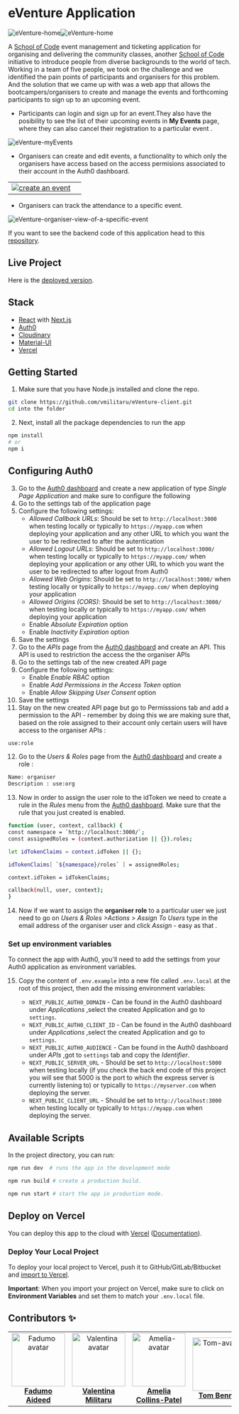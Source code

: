 # eVenture Application

![eVenture-home](https://user-images.githubusercontent.com/70764326/106621966-01bcf980-656b-11eb-9f22-60b142d05f1c.png)![eVenture-home](https://user-images.githubusercontent.com/70764326/106622115-2b762080-656b-11eb-9671-ce64e2262d87.png)

A [School of Code](https://www.schoolofcode.co.uk/) event management and ticketing application for organising and delivering the community classes, another [School of Code](https://www.schoolofcode.co.uk/) initiative to introduce people from diverse backgrounds to the world of tech. Working in a team of five people, we took on the challenge and we identified the pain points of participants and organisers for this problem. And the solution that we came up with was a web app that allows the bootcampers/organisers to create and manage the events and forthcoming participants to sign up to an upcoming event.

-   Participants can login and sign up for an event.They also have the posibility to see the list of their upcoming events in **My Events** page, where they can also cancel their registration to a particular event .

![eVenture-myEvents](https://user-images.githubusercontent.com/70764326/106624836-fae3b600-656d-11eb-8cfd-d9ee81513f68.png)

-   Organisers can create and edit events, a functionality to which only the organisers have access based on the access permisions associated to their account in the Auth0 dashboard.
<table>
  <tr>
   <td align="center"><a href="https://github.com/Teeenbe"><img src="https://user-images.githubusercontent.com/70764326/106625765-e48a2a00-656e-11eb-8ef6-4a3a770ba96d.png"  alt="create an event"/><br /></td>
  <td align="center"><a href="https://github.com/michaelfswann"><img src="https://user-images.githubusercontent.com/70764326/106626547-b9eca100-656f-11eb-970e-bd9895789bb0.png"  alt=""/><br /></td>
  </tr>
</table>

- Organisers can track the attendance to a specific event.

![eVenture-organiser-view-of-a-specific-event](https://user-images.githubusercontent.com/70764326/106626276-7003bb00-656f-11eb-82c1-384ef7443abe.png)

 If you want to see the backend code of this application head to this [repository](https://github.com/vmilitaru/eVenture-server.git).
 
## Live Project

Here is the [deployed version](https://eventure.vercel.app/).

## Stack

- [React](https://reactjs.org/) with [Next.js](https://nextjs.org/)
- [Auth0](https://auth0.com/)
- [Cloudinary](http://cloudinary.com/)
- [Material-UI](https://material-ui.com/)
- [Vercel](https://vercel.com/)


## Getting Started


1. Make sure that you have Node.js installed and clone the repo.

```bash
git clone https://github.com/vmilitaru/eVenture-client.git
cd into the folder
```

2. Next, install all the package dependencies to run the app

```bash
npm install
# or
npm i
```

## Configuring Auth0

3. Go to the [Auth0 dashboard](https://manage.auth0.com/) and create a new application of type _Single Page Application_ and make sure to configure the following
4. Go to the settings tab of the application page
5. Configure the following settings:
   -  _Allowed Callback URLs_: Should be set to `http://localhost:3000` when testing locally or typically to `https://myapp.com` when deploying your application and any other URL to which you want the user to be redirected to after the autentication
   - _Allowed Logout URLs_: Should be set to `http://localhost:3000/` when testing locally or typically to `https://myapp.com/` when deploying your application or any other URL to which you want the user to be redirected to after logout from Auth0
   - _Allowed Web Origins_: Should be set to `http://localhost:3000/` when testing locally or typically to `https://myapp.com/` when deploying your application
   - _Allowed Origins (CORS)_: Should be set to `http://localhost:3000/` when testing locally or typically to `https://myapp.com/` when deploying your application
   - Enable _Absolute Expiration_ option
   - Enable _Inactivity Expiration_ option
6. Save the settings
7. Go to the _APIs_ page from the [Auth0 dashboard](https://manage.auth0.com/) and create an API. This API is used to restriction the access the the organiser APIs
8. Go to the settings tab of the new created API page
9. Configure the following settings:
   - Enable _Enable RBAC_ option
   - Enable _Add Permissions in the Access Token_ option
   - Enable _Allow Skipping User Consent_ option
10. Save the settings
11. Stay on the new created API page but go to Permisssions tab and add a permission to the API - remember by doing this we are making sure that, based on the role assigned to their account only certain users will have access to the organiser APIs :

```bash
use:role
```
12. Go to the _Users & Roles_ page from the [Auth0 dashboard](https://manage.auth0.com/) and create a role :

```bash
Name: organiser
Description : use:org 
```
13. Now in order to assign the user role to the idToken we need to create a rule in the _Rules_ menu from the [Auth0 dashboard](https://manage.auth0.com/). Make sure that the rule that you just created is enabled.

```bash
function (user, context, callback) {
const namespace = `http://localhost:3000/`;
const assignedRoles = (context.authorization || {}).roles;

let idTokenClaims = context.idToken || {};

idTokenClaims[ `${namespace}/roles` ] = assignedRoles;

context.idToken = idTokenClaims;

callback(null, user, context);
}
```

14. Now if we want to assign the **organiser role** to a particular user we just need to go on _Users & Roles >Actions > Assign To Users_ type in the email address of the organiser user and click _Assign_ - easy as that .


### Set up environment variables

To connect the app with Auth0, you'll need to add the settings from your Auth0 application as environment variables.

15. Copy the content of `.env.example` into a new file called `.env.local` at the root of this project, then add the missing environment variables:

    - `NEXT_PUBLIC_AUTH0_DOMAIN` - Can be found in the Auth0 dashboard under _Applications_ ,select the created Application and go to `settings`.
    - `NEXT_PUBLIC_AUTH0_CLIENT_ID` - Can be found in the Auth0 dashboard under _Applications_ ,select the created Application and go to `settings`.
    - `NEXT_PUBLIC_AUTH0_AUDIENCE` - Can be found in the Auth0 dashboard under _APIs_ ,got to `settings` tab and copy the _Identifier_.
    - `NEXT_PUBLIC_SERVER_URL` - Should be set to `http://localhost:5000` when testing locally (if you check the back end code of this project you will see that 5000 is the port to which the express server is currently listening to) or typically to `https://myserver.com` when deploying the  server.
    - `NEXT_PUBLIC_CLIENT_URL` - Should be set to `http://localhost:3000` when testing locally or typically to `https://myapp.com` when deploying the server.

## Available Scripts

In the project directory, you can run:

```bash
npm run dev  # runs the app in the development mode
```
```bash
npm run build # create a production build.
```
```bash
npm run start # start the app in production mode.
```
## Deploy on Vercel

You can deploy this app to the cloud with [Vercel](https://vercel.com?utm_source=github&utm_medium=readme&utm_campaign=next-example) ([Documentation](https://nextjs.org/docs/deployment)).

### Deploy Your Local Project

To deploy your local project to Vercel, push it to GitHub/GitLab/Bitbucket and [import to Vercel](https://vercel.com/import/git?utm_source=github&utm_medium=readme&utm_campaign=next-example).

**Important**: When you import your project on Vercel, make sure to click on **Environment Variables** and set them to match your `.env.local` file.

## Contributors ✨

<table>
  <tr>
    <td align="center"><a href="https://github.com/fadumoaideed"><img src="https://avatars0.githubusercontent.com/u/71390607?s=60&v=4" width="120px;" alt=" Fadumo avatar"/><b>Fadumo Aideed</b></a></td>
    <td align="center"><a href="https://github.com/vmilitaru"><img src="https://avatars0.githubusercontent.com/u/70764326?s=120&v=4" width="120px;" alt="Valentina avatar"/><b>Valentina Militaru</b></a></td>
   <td align="center"><a href="https://github.com/Cpanda3"><img src="https://ca.slack-edge.com/T6L933W4X-U019WPN4M51-380f3738d180-512" width="120px;" alt="Amelia-avatar"/><b>Amelia Collins-Patel</b></a></td>
   <td align="center"><a href="https://github.com/Teeenbe"><img src="https://ca.slack-edge.com/T6L933W4X-U019WQM1Q4V-183cc3dedaa7-512" width="120px;" alt="Tom-avatar"/><b>Tom Bennet</b></a></td>
  <td align="center"><a href="https://github.com/michaelfswann"><img src="https://avatars3.githubusercontent.com/u/20445671?s=64&v=4" width="120px;" alt="Michael-avatar"/><b>Michael Swann</b></a></td>
  </tr>
</table>

